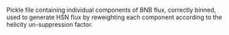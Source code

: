 Pickle file containing individual components of BNB flux, correctly binned, used to generate HSN flux by reweighting each component according to the helicity un-suppression factor.